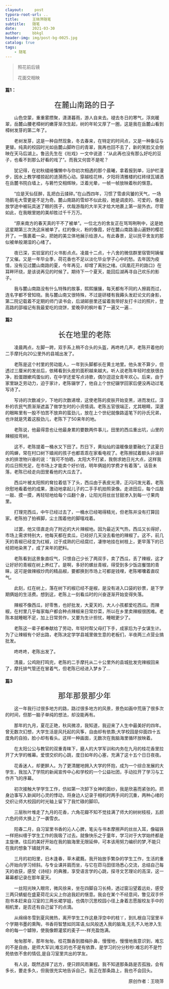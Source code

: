 ```yaml
---
clayout:     post
typora-root-url: ..
title:      王晓萍随笔
subtitle:   随笔
date:       2021-03-30
author:     bbkgl
header-img: img/post-bg-0025.jpg
catalog: true
tags:
    - 随笔
---
```


> 照花前后镜
>
> 花面交相映

#### 篇1：

<center><font size=5>在麓山南路的日子</font></center>

　　山色空蒙，重重雾攒聚，潇潇暮雨，游人自来去。褪去冬日的寒气，浮岚暖翠，岳麓山腰老樟树的嫩芽渐次生起，树的年轮又厚了一圈，这是我在岳麓山看到樟树发芽的第二年了。

　　老树发芽，这是一种自然现象，冬去春来，在特定的时间点，又是一种象征与更替。纯真的校园时光如岳麓山脚昨日的青翠，我再也回不去了，新的笑脸又会倒映在天马后湖上。鲁迅先生在《社戏》一文中说道：“从此再也没有那么好吃的豆子，也看不到那么好看的戏了”。而我又何尝不是呢？

　　犹记得，在初秋缱绻慵懒中与你初次相遇的那个晨曦，拿着报到单，沿护栏漫步，因水上教学楼掠起的涟漪而心动。穿越桂花林，夕阳将清雅楼的红砖绿瓦铺洒在岳麓书院白墙上，与箬竹交相辉映，泛着光晕，一帧一帧放映着秋的惬意。

　　“应是天仙狂醉，乱把白云揉碎。”在山西四年，习惯了雪虐风饕的天气，一场场鹅毛大雪更是不足为奇。麓山南路的雪却不似此般，她是调皮的、可爱的，像是放学途中被玩具迷了眼的孩子，优哉游哉的大半天才给大地裹上第一层外衣。尽管如此，在我眼里她的美却胜过千千万万。

　　“原来南方的春天真的干不了被单”。一位北方的舍友正在骂骂咧咧中，这是她这星期第三次洗这床被单了。红的像火，粉的像霞，好在麓山南路漫山遍野的樱花开了。一簇裹着一朵，把她的美立体地展示给游人。有此春景，足以抚平舍友的那似被单般潮湿的心绪了。

　　夜已深，实验室的灯火书影点点。凌晨十二点，十八舍的微信群里宿管阿姨催了又催。又是一年毕业季，荷花香也不足以淡化毕业学子心中的愁。去年因为疫情，没有见过麓山南路的夏，今年再见，却增了离别之绪。《凤凰花开的路口》在耳畔环绕，是该说再见的时候了。期待下一个夏天，能回后湖再寻自己欢乐的影子。

　　我与麓山南路没有什么特殊的故事，熙熙攘攘，每天都有不同的人擦肩而过，连名字都不曾知晓。我与麓山南又很特殊，不过是研楼有我薅头发赶论文的身影，第二院记载着不定期的师门读书会，后湖邮册里还留着我带好友打卡过的照片，登高路的邵福记有我最爱吃的烧饼，爱晚亭的枫叶看了一遍又一遍…

####  篇2

<center><font size=5>长在地里的老陈</font></center>

　　凌晨两点，左脚一跨，双手系上稍不合头的头盔，再咚咚几声，老陈开着他的二手摩托向20公里外的县城出发了。

　　老陈是这个村里的劳动能人，一年到头脚都长在黄土地里。他头发不算少，但透过三厘米的发丝后，依稀看到头皮的面积越来越大。听人说老陈年轻时皮肤很白净，脸蛋跟嫰鸡蛋似的，在中学还爱写点诗歌，偶尔逗逗女青年欢心。后来，由于家里缺乏劳动力，迫于家计，老陈辍学了，他自上个世纪辍学回家后便没再动过笔写诗了。

　　写诗的次数减少，下地的次数递增，这使老陈的皮肤开始变黑，进而发红。淳朴的农民气质渐渐遮盖了做学生时的小资情调。老陈五官很端正，尤其眼睛，深邃的眼眸里有一股不怕苦不放弃的蛮劲儿，放在上个世纪就像路遥笔下的孙氏兄弟，也许就是凭着这股劲儿，老陈下了50来年的地。

　　老陈说，他最得意也让他最身累的要数两件事儿，田里的西瓜重出坑，山里的辣椒挂弯树。

　　这不，老陈提着一桶水又下田了。烈日下，黄灿灿的温暖像是要融化了这夏日的鸣蝉，常在村口树下嬉闹的孩子也都乖乖在家看电视了。老陈擦拭着额头非油非水的排泄物兴奋的说：“我可不怕晒，太阳大不打紧，我倒求她日光大点，这样我的瓜日照充足，在市场上才能卖个好价钱，明年俩娃的学费才有着落”。话音未落，老陈已经走向田里看他的大瓜去了。

　　西瓜叶被太阳照的耷拉着低下了头，西瓜由于表皮光滑，正闪闪发光着。老陈欣慰地看着他的成果，激动地拿起儿子的二手手机拍照录像。走进田后，每个瓜敲一敲、摸一摸，再轻轻地给每个瓜翻个身，让阳光将丝丝甘甜渗入到每一寸果肉里。

　　打理完西瓜，中午已经过去了，一桶水已经喝得精光，但老陈并没有打算回家。老陈拍了拍裤脚，尘土围着他的脚嘻戏着。

　　过罢，他又径直走向了附近的大片辣椒地。因为最近天气热，西瓜又长得好，市场上需求特别大，他每天都在卖瓜，已经好几天没去看他的辣椒了。这不，前几天的青椒已经变为红椒，过于成熟的已经腐烂，凄惨地挂在树枝上，更早落下的已经把地染黑了，成了来年的肥料。

　　老陈看到这景象直叹气，只恨自己少长了两双手，卖了西瓜，丢了辣椒，这才让好好的青椒在树上养红了。是啊，多好的螺丝青椒，得受到多少饭店餐馆的青睐，这可是做辣椒炒肉的精品椒，要都换到市场上可都是钱哩，老陈嘟囔着直叹气。

　　此刻，红在树上，落在树下的椒已经不是椒，是没有进入口袋的钞票，是下学期俩娃的生活费。想到这，老陈上一刻看瓜时的兴奋逐渐开始变得失落。

　　辣椒不像西瓜，好零售，也好批发，大夏天的，大人小孩都爱吃西瓜。而辣椒，在村里几乎每家每户都会种点辣椒来日常炒菜，所以在乡里卖辣椒很困难。老陈本就睡眠不足，加上日常劳作，又要为生计担忧，睡眠更少了。

　　老陈这一辈子都奉献给了劳动，年轻时帮父母打下手，成家后为子女谋生计。为了让辣椒有个好出路，老陈决定学学县城里做生意的老板们，半夜两三点营业搞批发。

　　咚咚咚，老陈出发了。

　　清晨，公鸡刚打鸣完，老陈的二手摩托从二十公里外的县城批发完辣椒回来了，摩托排气管还在冒着气，但老陈已经进入梦乡了...

####  篇3

<center><font size=5>那年那景那少年</font></center>

　　这一年我行过很多地方的路，路过很多地方的风景，景色如画中荒唐了很多次的时间，但那一脑子单纯的想法，却没能再有。

　　那年的九月，夏花正艳，秋风微凉，我知道，我迎来了人生中最美好的四年。曾无数次幻想，大学生活是风托起的风筝，自由却有依靠;大学校园是仰面四十五度角的自拍，脸小却有看头。这样一种画面，无数次在我脑海里循环放映着。

　　在太阳公公与教官的双重青睐下，磨人的大学军训和内务在九月的桂花香里拉开了大学的帷幕。爱恨交织的心跳，度日如年的心塞，充满了这十五个日日夜夜。

　　花香迷人，却更醉人。为了更清醒地拥入大学的怀抱，成为一个综合发展的大学生，我加入了学院的新闻宣传中心和学校的一个公益社团，手动拉开了学习与工作齐飞的序幕。

　　初次接触大学学生工作，仿如第一次卸下女神的面纱，我是欣喜而紧张的。把身边事写入新闻时心灵的悸动，将身边人记录于相机时两手间的沉重，两种心绪的交织让师大校园的时光轴上留下了我忙碌的脚印。

　　三层秋叶堆走了九月的花香，六角花瓣不知不觉挂满了师大的树树枝枝，五颜六色的师大换上了一袭雪衣。

　　阳春二月，自习室里书香的沁人心脾，笔尖与书本摩擦声的丝丝入耳，像磁铁一样把纠缠于学生工作的我吸了过去。就像快乐之于童年，学习对于大学始终都是主旋律。往后的美好开始在我的脑海里无限延伸，可本该用努力编织的梦,不能只在我的想象下铺就开来。

　　三月的初阳里，旧木逢春，草木葳蕤。我开始放手繁杂的学生工作，生活的重心开始向学习倾斜。与专业课并肩而坐，与它在茚马田径场悉心交流，总结自己每天的收获，感受《诗经》的典雅，享受语言学的心跳，探寻文艺理论的高深，这一幕幕都记录在那年夏天。

　　一丝阳光映入眼帘，微风徐来，坐在四脚自习长椅，透过窗沿望着远处，感受三两只蜻蜓在盛夏荷花尖尖上你追我赶的惬意。我会在某个不经意间，瞥见双手怀抱书本赶来自习室的三两长裙学姐，也偶尔沉思校园小径上身着志愿服校友手中的相机里，是否还有自己留下的点滴。

　　从绵绵冬雪到夏风微热，离开学生工作这悬浮空中的枝丫，到扎根自习室里半个学期书墨的熏陶，书香将智慧如同耳语,似风般透入我的脑海,无孔不入地渗入生命的每一个罅隙，使我像颗灌浆的麦子一-样充盈饱满。

　　匆匆那年，那年匆匆。桂花飘香到腊梅扑鼻，慢慢地，慢慢地我意识到，难忘的不是自由，是师大军训;难忘的也不是有依靠，是学习的分分秒秒:难忘的不是竹苑依依不舍的情侣,是自习室里共出的学友。

　　有人说，既然选择了远方，便只顾风雨兼程。我不知道那条路是否孤独，会有多长，要走多久，但我很充实地告诉自己，我正在那条路上，我也不会回头。

<p align="right">原创作者：王晓萍</p>
